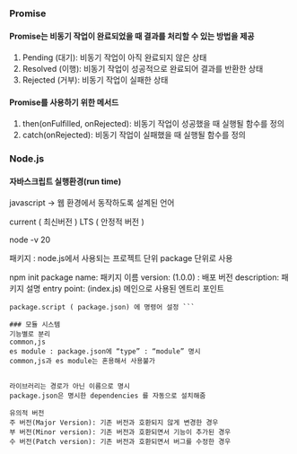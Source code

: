 ### Promise

#### Promise는 비동기 작업이 완료되었을 때 결과를 처리할 수 있는 방법을 제공

1. Pending (대기): 비동기 작업이 아직 완료되지 않은 상태
2. Resolved (이행): 비동기 작업이 성공적으로 완료되어 결과를 반환한 상태
3. Rejected (거부): 비동기 작업이 실패한 상태

#### Promise를 사용하기 위한 메서드
1. then(onFulfilled, onRejected): 비동기 작업이 성공했을 때 실행될 함수를 정의
2. catch(onRejected): 비동기 작업이 실패했을 때 실행될 함수를 정의


### Node.js

#### 자바스크립트 실행환경(run time)
javascript -> 웹 환경에서 동작하도록 설계된 언어

current ( 최신버전 )
LTS ( 안정적 버전 )

node -v 20

패키지 : node.js에서 사용되는 프로젝트 단위
package 단위로 사용

npm init 
package name: 패키지 이름
version: (1.0.0)  : 배포 버전
description: 패키지 설명
entry point: (index.js) 메인으로 사용된 엔트리 포인트

``` * node 명령어  + js 파일 실행 // 경로를 정확히 기입
package.script ( package.json) 에 명령어 설정 ```

### 모듈 시스템
기능별로 분리
common,js
es module : package.json에 “type” : “module” 명시
common,js과 es module는 혼용해서 사용불가


라이브러리는 경로가 아닌 이름으로 명시
package.json은 명시한 dependencies 를 자동으로 설치해줌

유의적 버전 
주 버전(Major Version): 기존 버전과 호환되지 않게 변경한 경우
부 버전(Minor version): 기존 버전과 호환되면서 기능이 추가된 경우
수 버전(Patch version): 기존 버전과 호환되면서 버그를 수정한 경우
